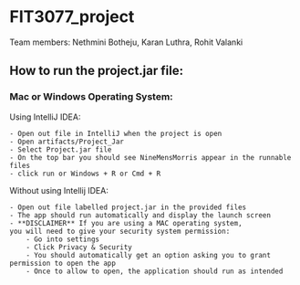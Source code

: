 # FIT3077_project

Team members: Nethmini Botheju, Karan Luthra, Rohit Valanki

## How to run the project.jar file:

### Mac or Windows Operating System:
Using IntelliJ IDEA:

    - Open out file in IntelliJ when the project is open
    - Open artifacts/Project_Jar
    - Select Project.jar file
    - On the top bar you should see NineMensMorris appear in the runnable files
    - click run or Windows + R or Cmd + R
Without using Intellij IDEA:

    - Open out file labelled project.jar in the provided files
    - The app should run automatically and display the launch screen
    - **DISCLAIMER** If you are using a MAC operating system, 
    you will need to give your security system permission: 
        - Go into settings
        - Click Privacy & Security
        - You should automatically get an option asking you to grant permission to open the app
        - Once to allow to open, the application should run as intended